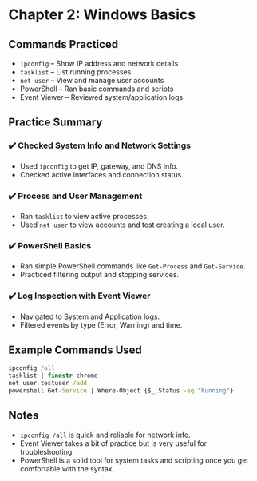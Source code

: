 # Chapter 2: Windows Basics

## Commands Practiced

- `ipconfig` – Show IP address and network details  
- `tasklist` – List running processes  
- `net user` – View and manage user accounts  
- PowerShell – Ran basic commands and scripts  
- Event Viewer – Reviewed system/application logs  

## Practice Summary

### ✔️ Checked System Info and Network Settings
- Used `ipconfig` to get IP, gateway, and DNS info.
- Checked active interfaces and connection status.

### ✔️ Process and User Management
- Ran `tasklist` to view active processes.
- Used `net user` to view accounts and test creating a local user.

### ✔️ PowerShell Basics
- Ran simple PowerShell commands like `Get-Process` and `Get-Service`.
- Practiced filtering output and stopping services.

### ✔️ Log Inspection with Event Viewer
- Navigated to System and Application logs.
- Filtered events by type (Error, Warning) and time.

## Example Commands Used

```cmd
ipconfig /all
tasklist | findstr chrome
net user testuser /add
powershell Get-Service | Where-Object {$_.Status -eq "Running"}
```

## Notes

- `ipconfig /all` is quick and reliable for network info.
- Event Viewer takes a bit of practice but is very useful for troubleshooting.
- PowerShell is a solid tool for system tasks and scripting once you get comfortable with the syntax.
